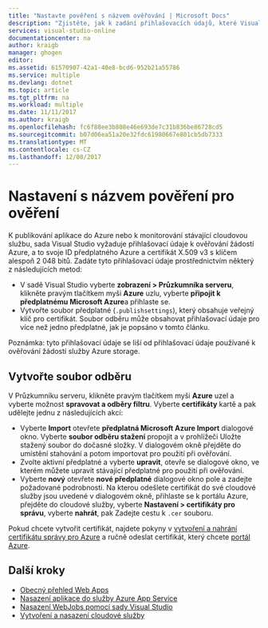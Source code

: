 ```yaml
---
title: "Nastavte pověření s názvem ověřování | Microsoft Docs"
description: "Zjistěte, jak k zadání přihlašovacích údajů, které Visual Studio můžete použít k ověřování žádostí Azure, takže můžete publikovat aplikaci do Azure ze sady Visual Studio nebo monitorování stávající cloudovou službu."
services: visual-studio-online
documentationcenter: na
author: kraigb
manager: ghogen
editor: 
ms.assetid: 61570907-42a1-40e8-bcd6-952b21a55786
ms.service: multiple
ms.devlang: dotnet
ms.topic: article
ms.tgt_pltfrm: na
ms.workload: multiple
ms.date: 11/11/2017
ms.author: kraigb
ms.openlocfilehash: fc6f88ee3b808e46e693de7c31b836be86728cd5
ms.sourcegitcommit: b07d06ea51a20e32fdc61980667e801cb5db7333
ms.translationtype: MT
ms.contentlocale: cs-CZ
ms.lasthandoff: 12/08/2017
---
```

# <a name="set-up-named-authentication-credentials"></a>Nastavení s názvem pověření pro ověření

K publikování aplikace do Azure nebo k monitorování stávající cloudovou službu, sada Visual Studio vyžaduje přihlašovací údaje k ověřování žádostí Azure, a to svoje ID předplatného Azure a certifikát X.509 v3 s klíčem alespoň 2 048 bitů. Zadáte tyto přihlašovací údaje prostřednictvím některý z následujících metod:

- V sadě Visual Studio vyberte **zobrazení > Průzkumníka serveru**, klikněte pravým tlačítkem myši **Azure** uzlu, vyberte **připojit k předplatnému Microsoft Azure**a přihlaste se.
- Vytvořte soubor předplatné (`.publishsettings`), který obsahuje veřejný klíč pro certifikát. Soubor odběru může obsahovat přihlašovací údaje pro více než jedno předplatné, jak je popsáno v tomto článku.

Poznámka: tyto přihlašovací údaje se liší od přihlašovací údaje používané k ověřování žádostí služby Azure storage.

## <a name="create-a-subscription-file"></a>Vytvořte soubor odběru

V Průzkumníku serveru, klikněte pravým tlačítkem myši **Azure** uzel a vyberte možnost **spravovat a odběry filtru**. Vyberte **certifikáty** kartě a pak udělejte jednu z následujících akcí:

- Vyberte **Import** otevřete **předplatná Microsoft Azure Import** dialogové okno. Vyberte **soubor odběru stažení** propojit a v prohlížeči Uložte stažený soubor do dočasné složky. V dialogovém okně přejděte do umístění stahování a potom importovat pro použití při ověřování.
- Zvolte aktivní předplatné a vyberte **upravit**, otevře se dialogové okno, ve kterém můžete upravit stávající předplatné pro použití při ověřování.
- Vyberte **nový** otevřete **nové předplatné** dialogové okno pole a zadejte požadované podrobnosti. Na kterou odešlete certifikát do své cloudové služby jsou uvedené v dialogovém okně, přihlaste se k portálu Azure, přejděte do cloudové služby, vyberte **Nastavení > certifikáty pro správu**, vyberte **nahrát**, pak Zadejte cestu k `.cer` souboru.

Pokud chcete vytvořit certifikát, najdete pokyny v [vytvoření a nahrání certifikátu správy pro Azure](https://msdn.microsoft.com/library/windowsazure/gg551722.aspx) a ručně odeslat certifikát, který chcete [portál Azure](https://portal.azure.com/).

## <a name="next-steps"></a>Další kroky

- [Obecný přehled Web Apps](https://docs.microsoft.com/azure/app-service/)
- [Nasazení aplikace do služby Azure App Service](https://docs.microsoft.com/azure/app-service/app-service-deploy-local-git) 
- [Nasazení WebJobs pomocí sady Visual Studio](https://docs.microsoft.com/azure/app-service/websites-dotnet-deploy-webjobs)
- [Vytvoření a nasazení cloudové služby](https://docs.microsoft.com/azure/cloud-services/cloud-services-how-to-create-deploy-portal)